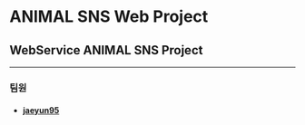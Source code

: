 # ANIMAL SNS Web Project

## WebService ANIMAL SNS Project 
- - -
### 팀원  
* #### [jaeyun95](https://github.com/jaeyun95)     

 

